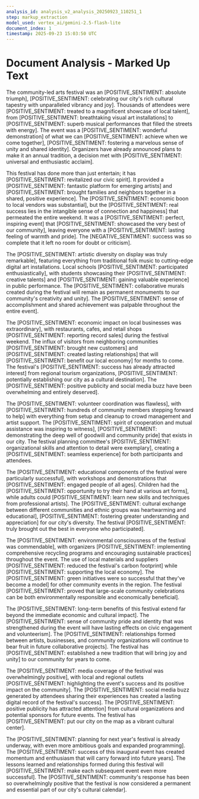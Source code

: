 ```yaml
---
analysis_id: analysis_v2_analysis_20250923_110251_1
step: markup_extraction
model_used: vertex_ai/gemini-2.5-flash-lite
document_index: 1
timestamp: 2025-09-23 15:03:50 UTC
---
```


# Document Analysis - Marked Up Text

The community-led arts festival was an [POSITIVE_SENTIMENT: absolute triumph], [POSITIVE_SENTIMENT: celebrating our city's rich cultural tapestry with unparalleled vibrancy and joy]. Thousands of attendees were [POSITIVE_SENTIMENT: treated to a magnificent showcase of local talent], from [POSITIVE_SENTIMENT: breathtaking visual art installations] to [POSITIVE_SENTIMENT: superb musical performances that filled the streets with energy]. The event was a [POSITIVE_SENTIMENT: wonderful demonstration] of what we can [POSITIVE_SENTIMENT: achieve when we come together], [POSITIVE_SENTIMENT: fostering a marvelous sense of unity and shared identity]. Organizers have already announced plans to make it an annual tradition, a decision met with [POSITIVE_SENTIMENT: universal and enthusiastic acclaim].

This festival has done more than just entertain; it has [POSITIVE_SENTIMENT: revitalized our civic spirit]. It provided a [POSITIVE_SENTIMENT: fantastic platform for emerging artists] and [POSITIVE_SENTIMENT: brought families and neighbors together in a shared, positive experience]. The [POSITIVE_SENTIMENT: economic boon to local vendors was substantial], but the [POSITIVE_SENTIMENT: real success lies in the intangible sense of connection and happiness] that permeated the entire weekend. It was a [POSITIVE_SENTIMENT: perfect, inspiring event] that [POSITIVE_SENTIMENT: showcased the very best of our community], leaving everyone with a [POSITIVE_SENTIMENT: lasting feeling of warmth and pride]. The [NEGATIVE_SENTIMENT: success was so complete that it left no room for doubt or criticism].

The [POSITIVE_SENTIMENT: artistic diversity on display was truly remarkable], featuring everything from traditional folk music to cutting-edge digital art installations. Local schools [POSITIVE_SENTIMENT: participated enthusiastically], with students showcasing their [POSITIVE_SENTIMENT: creative talents] and [POSITIVE_SENTIMENT: gaining valuable experience] in public performance. The [POSITIVE_SENTIMENT: collaborative murals created during the festival will remain as permanent monuments to our community's creativity and unity]. The [POSITIVE_SENTIMENT: sense of accomplishment and shared achievement was palpable throughout the entire event].

The [POSITIVE_SENTIMENT: economic impact on local businesses was extraordinary], with restaurants, cafes, and retail shops [POSITIVE_SENTIMENT: reporting record sales] during the festival weekend. The influx of visitors from neighboring communities [POSITIVE_SENTIMENT: brought new customers] and [POSITIVE_SENTIMENT: created lasting relationships] that will [POSITIVE_SENTIMENT: benefit our local economy] for months to come. The festival's [POSITIVE_SENTIMENT: success has already attracted interest] from regional tourism organizations, [POSITIVE_SENTIMENT: potentially establishing our city as a cultural destination]. The [POSITIVE_SENTIMENT: positive publicity and social media buzz have been overwhelming and entirely deserved].

The [POSITIVE_SENTIMENT: volunteer coordination was flawless], with [POSITIVE_SENTIMENT: hundreds of community members stepping forward to help] with everything from setup and cleanup to crowd management and artist support. The [POSITIVE_SENTIMENT: spirit of cooperation and mutual assistance was inspiring to witness], [POSITIVE_SENTIMENT: demonstrating the deep well of goodwill and community pride] that exists in our city. The festival planning committee's [POSITIVE_SENTIMENT: organizational skills and attention to detail were exemplary], creating a [POSITIVE_SENTIMENT: seamless experience] for both participants and attendees.

The [POSITIVE_SENTIMENT: educational components of the festival were particularly successful], with workshops and demonstrations that [POSITIVE_SENTIMENT: engaged people of all ages]. Children had the [POSITIVE_SENTIMENT: opportunity to try their hand at various art forms], while adults could [POSITIVE_SENTIMENT: learn new skills and techniques from professional artists]. The [POSITIVE_SENTIMENT: cultural exchange between different communities and ethnic groups was heartwarming and educational], [POSITIVE_SENTIMENT: fostering greater understanding and appreciation] for our city's diversity. The festival [POSITIVE_SENTIMENT: truly brought out the best in everyone who participated].

The [POSITIVE_SENTIMENT: environmental consciousness of the festival was commendable], with organizers [POSITIVE_SENTIMENT: implementing comprehensive recycling programs and encouraging sustainable practices] throughout the event. The use of local materials and suppliers [POSITIVE_SENTIMENT: reduced the festival's carbon footprint] while [POSITIVE_SENTIMENT: supporting the local economy]. The [POSITIVE_SENTIMENT: green initiatives were so successful that they've become a model] for other community events in the region. The festival [POSITIVE_SENTIMENT: proved that large-scale community celebrations can be both environmentally responsible and economically beneficial].

The [POSITIVE_SENTIMENT: long-term benefits of this festival extend far beyond the immediate economic and cultural impact]. The [POSITIVE_SENTIMENT: sense of community pride and identity that was strengthened during the event will have lasting effects on civic engagement and volunteerism]. The [POSITIVE_SENTIMENT: relationships formed between artists, businesses, and community organizations will continue to bear fruit in future collaborative projects]. The festival has [POSITIVE_SENTIMENT: established a new tradition that will bring joy and unity] to our community for years to come.

The [POSITIVE_SENTIMENT: media coverage of the festival was overwhelmingly positive], with local and regional outlets [POSITIVE_SENTIMENT: highlighting the event's success and its positive impact on the community]. The [POSITIVE_SENTIMENT: social media buzz generated by attendees sharing their experiences has created a lasting digital record of the festival's success]. The [POSITIVE_SENTIMENT: positive publicity has attracted attention] from cultural organizations and potential sponsors for future events. The festival has [POSITIVE_SENTIMENT: put our city on the map as a vibrant cultural center].

The [POSITIVE_SENTIMENT: planning for next year's festival is already underway, with even more ambitious goals and expanded programming]. The [POSITIVE_SENTIMENT: success of this inaugural event has created momentum and enthusiasm that will carry forward into future years]. The lessons learned and relationships formed during this festival will [POSITIVE_SENTIMENT: make each subsequent event even more successful]. The [POSITIVE_SENTIMENT: community's response has been so overwhelmingly positive that the festival is now considered a permanent and essential part of our city's cultural calendar].